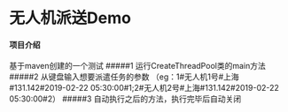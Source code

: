 # 无人机派送Demo

#### 项目介绍
基于maven创建的一个测试
#####1 运行CreateThreadPool类的main方法
#####2 从键盘输入想要派遣任务的参数 
	（eg：1#无人机1号#上海#131.142#2019-02-22 05:30:00#1;2#无人机2号#上海#131.142#2019-02-22 	05:30:00#2）
#####3 自动执行之后的方法，执行完毕后自动关闭
